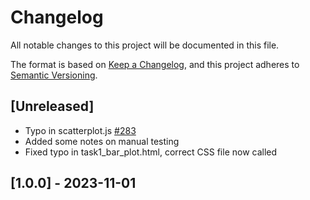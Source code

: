 # Changelog

All notable changes to this project will be documented in this file.

The format is based on [Keep a Changelog](https://keepachangelog.com/en/1.0.0/),
and this project adheres to [Semantic Versioning](https://semver.org/spec/v2.0.0.html).

## [Unreleased]

- Typo in scatterplot.js [#283](https://github.com/uiuc-ischool-accessible-computing-lab/maidr/issues/283)
- Added some notes on manual testing
- Fixed typo in task1_bar_plot.html, correct CSS file now called

## [1.0.0] - 2023-11-01
